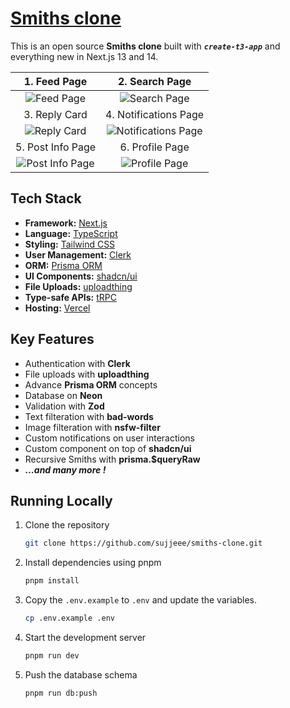 # [Smiths clone](https://smiths.codebustar.com)

This is an open source **Smiths clone** built with ***`create-t3-app`*** and everything new in Next.js 13 and 14.

|1. Feed Page |2. Search Page |
|:---:|:---:|
| ![Feed Page](./public/screenshots/feed-page.png) | ![Search Page](./public/screenshots/search-page.png)|
| 3. Reply Card | 4. Notifications Page | 
| ![Reply Card](./public/screenshots/reply-card.png) | ![Notifications Page](./public/screenshots/notification-page.png)|
| 5. Post Info Page | 6. Profile Page |
| ![Post Info Page](./public/screenshots/post-info-page.png) | ![Profile Page](./public/screenshots/profile-page.png)|


## Tech Stack

- **Framework:** [Next.js](https://nextjs.org)
- **Language:** [TypeScript](https://www.typescriptlang.org/docs/)
- **Styling:** [Tailwind CSS](https://tailwindcss.com)
- **User Management:** [Clerk](https://clerk.com)
- **ORM:** [Prisma ORM](https://www.prisma.io/)
- **UI Components:** [shadcn/ui](https://ui.shadcn.com)
- **File Uploads:** [uploadthing](https://uploadthing.com)
- **Type-safe APIs:** [tRPC](https://trpc.io)
- **Hosting:** [Vercel](https://vercel.com/)

## Key Features

- Authentication with **Clerk**
- File uploads with **uploadthing**
- Advance **Prisma ORM** concepts
- Database on **Neon**
- Validation with **Zod**
- Text filteration with **bad-words**
- Image filteration with **nsfw-filter**
- Custom notifications on user interactions
- Custom component on top of  **shadcn/ui**
- Recursive Smiths with **prisma.$queryRaw**
- ***...and many more !***

## Running Locally

1. Clone the repository

   ```bash
   git clone https://github.com/sujjeee/smiths-clone.git
   ```

2. Install dependencies using pnpm

   ```bash
   pnpm install
   ```

3. Copy the `.env.example` to `.env` and update the variables.

   ```bash
   cp .env.example .env
   ```

4. Start the development server

   ```bash
   pnpm run dev
   ```

5. Push the database schema

   ```bash
   pnpm run db:push
   ```
